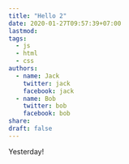 ```yaml
---
title: "Hello 2"
date: 2020-01-27T09:57:39+07:00
lastmod:
tags:
  - js
  - html
  - css
authors:
  - name: Jack
    twitter: jack
    facebook: jack
  - name: Bob
    twitter: bob
    facebook: bob
share:
draft: false
---
```


Yesterday!
